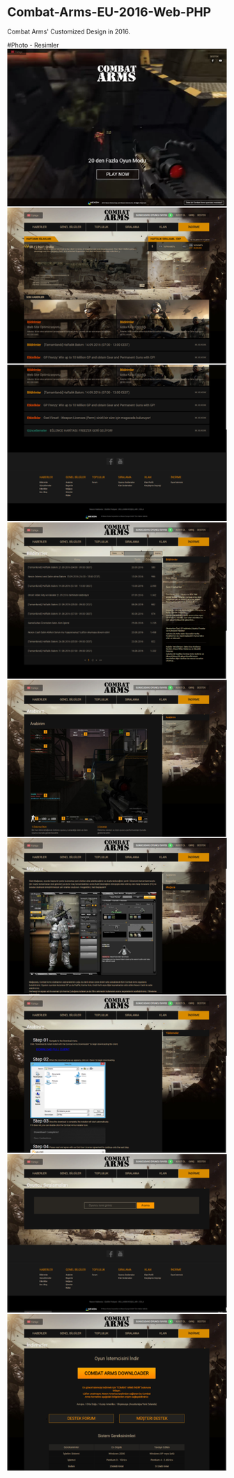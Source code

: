 # Combat-Arms-EU-2016-Web-PHP
Combat Arms' Customized Design in 2016. 


#Photo - Resimler
![Image](photo/1.PNG)
![Image](photo/2.PNG)
![Image](photo/3.PNG)
![Image](photo/4.PNG)
![Image](photo/5.PNG)
![Image](photo/6.PNG)
![Image](photo/7.PNG)
![Image](photo/8.PNG)
![Image](photo/9.PNG)
